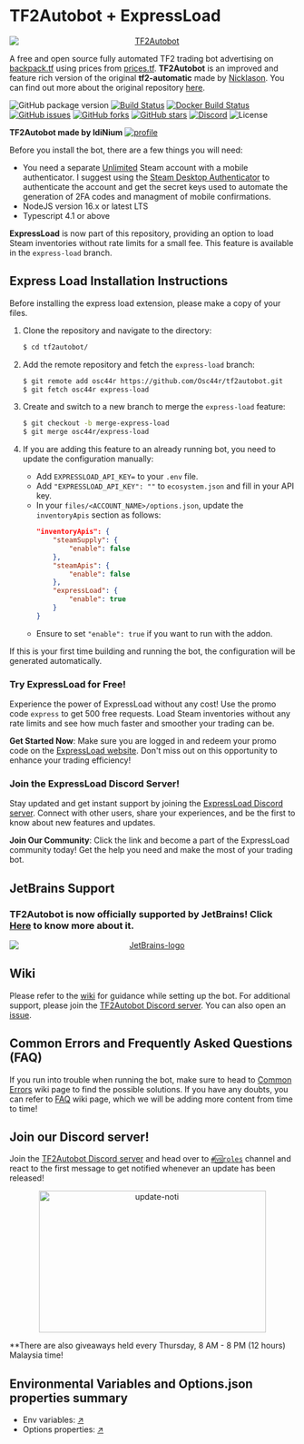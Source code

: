 # TF2Autobot + ExpressLoad

<div align="center"><a href="https://autobot.tf/"><img src="https://user-images.githubusercontent.com/47635037/100915844-e05e7380-350f-11eb-96f1-6d61141c4a44.png" alt="TF2Autobot" style="display: block; margin-left: auto; margin-right: auto;"></a></div>

A free and open source fully automated TF2 trading bot advertising on [backpack.tf](https://backpack.tf) using prices from [prices.tf](https://prices.tf).
**TF2Autobot** is an improved and feature rich version of the original **tf2-automatic** made by [Nicklason](https://github.com/Nicklason). You can find out more about the original repository [here](https://github.com/Nicklason/tf2-automatic).

![GitHub package version](https://img.shields.io/github/package-json/v/idinium96/tf2autobot.svg)
[![Build Status](https://img.shields.io/github/actions/workflow/status/TF2Autobot/tf2autobot/ci.yml?branch=development)](https://github.com/idinium96/tf2autobot/actions)
[![Docker Build Status](https://img.shields.io/github/actions/workflow/status/TF2Autobot/tf2autobot/docker-latest-tag.yml?label=docker%20build)](https://github.com/idinium96/tf2autobot/actions)
[![GitHub issues](https://img.shields.io/github/issues/idinium96/tf2autobot)](https://github.com/idinium96/tf2autobot/issues)
[![GitHub forks](https://img.shields.io/github/forks/idinium96/tf2autobot)](https://github.com/idinium96/tf2autobot/network/members)
[![GitHub stars](https://img.shields.io/github/stars/idinium96/tf2autobot)](https://github.com/idinium96/tf2autobot/stargazers)
[![Discord](https://img.shields.io/discord/664971400678998016.svg)](https://discord.gg/4k5tmMkXjB)
![License](https://img.shields.io/github/license/idinium96/tf2autobot)

**TF2Autobot made by IdiNium**
[![profile](https://user-images.githubusercontent.com/47635037/112201149-edcc7480-8c4a-11eb-9756-fcf1509a74d0.png)](https://backpack.tf/profiles/76561198013127982)

Before you install the bot, there are a few things you will need:

-   You need a separate [Unlimited](https://support.steampowered.com/kb_article.php?ref=3330-IAGK-7663) Steam account with a mobile authenticator. I suggest using the [Steam Desktop Authenticator](https://github.com/Jessecar96/SteamDesktopAuthenticator) to authenticate the account and get the secret keys used to automate the generation of 2FA codes and managment of mobile confirmations.
-   NodeJS version 16.x or latest LTS
-   Typescript 4.1 or above

**ExpressLoad** is now part of this repository, providing an option to load Steam inventories without rate limits for a small fee. This feature is available in the `express-load` branch.

## Express Load Installation Instructions

Before installing the express load extension, please make a copy of your files.

1. Clone the repository and navigate to the directory:
    ```sh
    $ cd tf2autobot/
    ```

2. Add the remote repository and fetch the `express-load` branch:
    ```sh
    $ git remote add osc44r https://github.com/Osc44r/tf2autobot.git
    $ git fetch osc44r express-load
    ```

3. Create and switch to a new branch to merge the `express-load` feature:
    ```sh
    $ git checkout -b merge-express-load
    $ git merge osc44r/express-load
    ```

4. If you are adding this feature to an already running bot, you need to update the configuration manually:
    - Add `EXPRESSLOAD_API_KEY=` to your `.env` file.
    - Add `"EXPRESSLOAD_API_KEY": ""` to `ecosystem.json` and fill in your API key.
    - In your `files/<ACCOUNT_NAME>/options.json`, update the `inventoryApis` section as follows:
        ```json
        "inventoryApis": {
            "steamSupply": {
                "enable": false
            },
            "steamApis": {
                "enable": false
            },
            "expressLoad": {
                "enable": true
            }
        }
        ```
    - Ensure to set `"enable": true` if you want to run with the addon.

If this is your first time building and running the bot, the configuration will be generated automatically.

### Try ExpressLoad for Free!

Experience the power of ExpressLoad without any cost! Use the promo code `express` to get 500 free requests. Load Steam inventories without any rate limits and see how much faster and smoother your trading can be.

**Get Started Now**: Make sure you are logged in and redeem your promo code on the [ExpressLoad website](https://express-load.com/dashboard/credits/promo-code). Don't miss out on this opportunity to enhance your trading efficiency!

### Join the ExpressLoad Discord Server!

Stay updated and get instant support by joining the [ExpressLoad Discord server](https://discord.gg/GFraTwE2pW). Connect with other users, share your experiences, and be the first to know about new features and updates.

**Join Our Community**: Click the link and become a part of the ExpressLoad community today! Get the help you need and make the most of your trading bot.
## JetBrains Support

### TF2Autobot is now officially supported by JetBrains! Click [Here](https://www.jetbrains.com/?from=TF2Autobot) to know more about it.

<a href="https://www.jetbrains.com/?from=TF2Autobot">
<div align="center"><img src="https://user-images.githubusercontent.com/47635037/100720405-e877bf80-33f8-11eb-8929-adeddebd3435.png" alt="JetBrains-logo" style="display: block; margin-left: auto; margin-right: auto;"></div>
</a>


## Wiki

Please refer to the [wiki](https://github.com/idinium96/tf2autobot/wiki) for guidance while setting up the bot. For additional support, please join the [TF2Autobot Discord server](https://discord.gg/4k5tmMkXjB). You can also open an [issue](https://github.com/idinium96/tf2autobot/issues/new/choose).

## Common Errors and Frequently Asked Questions (FAQ)

If you run into trouble when running the bot, make sure to head to [Common Errors](https://github.com/idinium96/tf2autobot/wiki/Common-Errors) wiki page to find the possible solutions. If you have any doubts, you can refer to [FAQ](https://github.com/idinium96/tf2autobot/wiki/FAQ) wiki page, which we will be adding more content from time to time!

## Join our Discord server!

Join the [TF2Autobot Discord server](https://discord.gg/4k5tmMkXjB) and head over to [`#🆚roles`](https://discordapp.com/channels/664971400678998016/719391430669500447/771188962550611988) channel and react to the first message to get notified whenever an update has been released!

<div align="center"><img src="https://user-images.githubusercontent.com/47635037/112201587-5fa4be00-8c4b-11eb-8757-86d176e27086.png" alt="update-noti" style="display:block;margin-left:auto;margin-right:auto;width:400px;height:250px;"></div>

\*\*There are also giveaways held every Thursday, 8 AM - 8 PM (12 hours) Malaysia time!

## Environmental Variables and Options.json properties summary

- Env variables: [↗](https://github.com/TF2Autobot/tf2autobot/wiki/Configuring-the-bot)
- Options properties: [↗](https://github.com/TF2Autobot/tf2autobot/wiki/Configure-your-options.json-file)
